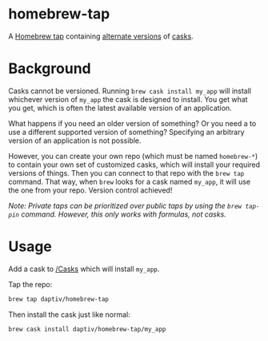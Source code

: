 # homebrew-tap
A [Homebrew tap](https://docs.brew.sh/Taps) containing [alternate versions](https://github.com/Homebrew/homebrew-cask-versions) of [casks](https://caskroom.io/).

# Background
Casks cannot be versioned.  Running `brew cask install my_app` will install whichever version of `my_app` the cask is designed to install.  You get what you get, which is often the latest available version of an application.

What happens if you need an older version of something?  Or you need a to use a different supported version of something?  Specifying an arbitrary version of an application is not possible.

However, you can create your own repo (which must be named `homebrew-*`) to contain your own set of customized casks, which will install your required versions of things.  Then you can connect to that repo with the `brew tap` command.  That way, when `brew` looks for a cask named `my_app`, it will use the one from your repo.  Version control achieved!

*Note: Private taps can be prioritized over public taps by using the `brew tap-pin` command.  However, this only works with formulas, not casks.*

# Usage
Add a cask to [/Casks](/Casks) which will install `my_app`.

Tap the repo:
```bash
brew tap daptiv/homebrew-tap
```

Then install the cask just like normal:
```bash
brew cask install daptiv/homebrew-tap/my_app
```
